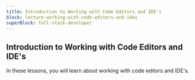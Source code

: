 ```yaml
---
title: Introduction to Working with Code Editors and IDE's
block: lecture-working-with-code-editors-and-ides
superBlock: full-stack-developer
---
```


## Introduction to Working with Code Editors and IDE's

In these lessons, you will learn about working with code editors and IDE's.
